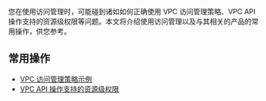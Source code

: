 您在使用访问管理时，可能碰到诸如如何正确使用 VPC 访问管理策略、VPC API 操作支持的资源级权限等问题。本文将介绍使用访问管理以及与其相关的产品的常用操作，供您参考。
## 常用操作
- [VPC 访问管理策略示例](https://intl.cloud.tencent.com/document/product/215/31861)
- [VPC API 操作支持的资源级权限](https://intl.cloud.tencent.com/document/product/215/31862)

